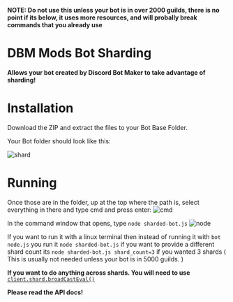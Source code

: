 
**NOTE: Do not use this unless your bot is in over 2000 guilds, there is no point if its below, it uses more resources, and will probally break commands that you already use**

# DBM Mods Bot Sharding

**Allows your bot created by Discord Bot Maker to take advantage of sharding!**


Installation
====
Download the ZIP and extract the files to your Bot Base Folder.

Your Bot folder should look like this:

![shard](https://i.gyazo.com/97ac758cb15b87be9df98019d42fc3b6.png)


Running
====

Once those are in the folder, up at the top where the path is, select everything in there and type cmd and press enter:
![cmd](https://i.gyazo.com/9b70a9d74141836672e34106d37d1a61.png)



In the command window that opens, type `node sharded-bot.js`
![node](https://i.gyazo.com/a2f31037eb4dd6623da6bbd5a88a236e.png)


If you want to run it with a linux terminal then instead of running it with `bot node.js` you run it `node sharded-bot.js` if you want to provide a different shard count its `node sharded-bot.js shard_count=3` if you wanted 3 shards ( This is usually not needed unless your bot is in 5000 guilds.  )

**If you want to do anything across shards.  You will need to use** [`client.shard.broadCastEval()`](https://discord.js.org/#/docs/main/stable/class/ShardClientUtil?scrollTo=broadcastEval)

**Please read the API docs!**

